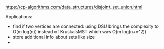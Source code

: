 https://cp-algorithms.com/data_structures/disjoint_set_union.html



Applications:
- find if two vertices are connected: using DSU brings the complexity to O(m log(n)) instead of KruskalsMST which was O(m log(n+n^2))
- store additional info about sets like size
- 